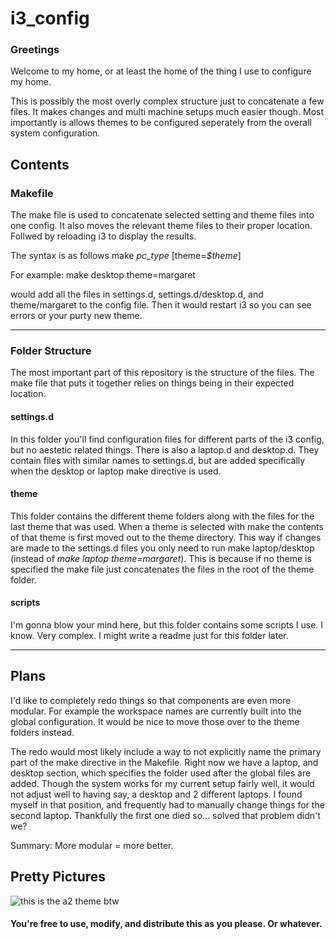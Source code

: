 # i3_config

### Greetings
Welcome to my home, or at least the home of the thing I use to configure my home.

This is possibly the most overly complex structure just to concatenate a few files. It makes changes and multi machine setups much easier though. Most importantly is allows themes to be configured seperately from the overall system configuration.

## Contents
### Makefile
The make file is used to concatenate selected setting and theme files into one config. It also moves the relevant theme files to their proper location. Follwed by reloading i3 to display the results.

The syntax is as follows
    make *pc_type* [theme=*$theme*]

For example:
    make desktop theme=margaret

would add all the files in settings.d, settings.d/desktop.d, and theme/margaret to the config file. Then it would restart i3 so you can see errors or your purty new theme.

---

### Folder Structure

The most important part of this repository is the structure of the files. The make file that puts it together relies on things being in their expected location.

#### settings.d
In this folder you'll find configuration files for different parts of the i3 config, but no aestetic related things. There is also a laptop.d and desktop.d. They contain files with similar names to settings.d, but are added specifically when the desktop or laptop make directive is used.

#### theme
This folder contains the different theme folders along with the files for the last theme that was used. When a theme is selected with make the contents of that theme is first moved out to the theme directory. This way if changes are made to the settings.d files you only need to run make laptop/desktop (instead of *make laptop theme=margaret*). This is because if no theme is specified the make file just concatenates the files in the root of the theme folder.

#### scripts
I'm gonna blow your mind here, but this folder contains some scripts I use. I know. Very complex. I might write a readme just for this folder later.

---

## Plans

I'd like to completely redo things so that components are even more modular. For example the workspace names are currently built into the global configuration. It would be nice to move those over to the theme folders instead.


The redo would most likely include a way to not explicitly name the primary part of the make directive in the Makefile. Right now we have a laptop, and desktop section, which specifies the folder used after the global files are added. Though the system works for my current setup fairly well, it would not adjust well to having say, a desktop and 2 different laptops. I found myself in that position, and frequently had to manually change things for the second laptop. Thankfully the first one died so... solved that problem didn't we?


Summary: More modular = more better.

## Pretty Pictures
![this is the a2 theme btw](http://i.imgur.com/nuKaTbQ.jpg)

#### You're free to use, modify, and distribute this as you please. Or whatever.

